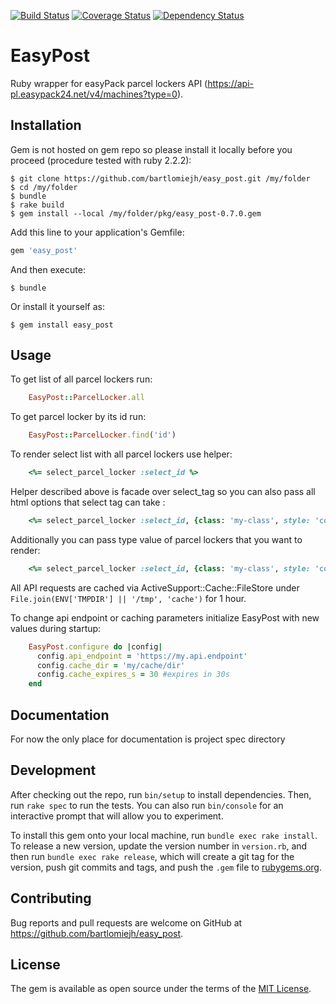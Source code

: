 [![Build Status](https://travis-ci.org/bartlomiejh/easy_post.svg)](https://travis-ci.org/bartlomiejh/easy_post)
[![Coverage Status](https://coveralls.io/repos/bartlomiejh/easy_post/badge.svg?branch=master&service=github)](https://coveralls.io/github/bartlomiejh/easy_post?branch=master)
[![Dependency Status](https://gemnasium.com/bartlomiejh/easy_post.svg)](https://gemnasium.com/bartlomiejh/easy_post)

# EasyPost

Ruby wrapper for easyPack parcel lockers API (https://api-pl.easypack24.net/v4/machines?type=0).

## Installation

Gem is not hosted on gem repo so please install it locally before you proceed (procedure tested with ruby 2.2.2):

    $ git clone https://github.com/bartlomiejh/easy_post.git /my/folder
    $ cd /my/folder
    $ bundle
    $ rake build
    $ gem install --local /my/folder/pkg/easy_post-0.7.0.gem

Add this line to your application's Gemfile:

```ruby
gem 'easy_post'
```

And then execute:

    $ bundle

Or install it yourself as:

    $ gem install easy_post

## Usage

To get list of all parcel lockers run:
```ruby
    EasyPost::ParcelLocker.all
```

To get parcel locker by its id run:
```ruby
    EasyPost::ParcelLocker.find('id')
```

To render select list with all parcel lockers use helper:
```ruby
    <%= select_parcel_locker :select_id %>
```
Helper described above is facade over select_tag so you can also pass all html options that select tag can take :
```ruby
    <%= select_parcel_locker :select_id, {class: 'my-class', style: 'color: red;'} %>
```
Additionally you can pass type value of parcel lockers that you want to render:
```ruby
    <%= select_parcel_locker :select_id, {class: 'my-class', style: 'color: red;'}, type_value %>
```

All API requests are cached via ActiveSupport::Cache::FileStore under `File.join(ENV['TMPDIR'] || '/tmp', 'cache')` for 1 hour.

To change api endpoint or caching parameters initialize EasyPost with new values during startup:
```ruby
    EasyPost.configure do |config|
      config.api_endpoint = 'https://my.api.endpoint'
      config.cache_dir = 'my/cache/dir'
      config.cache_expires_s = 30 #expires in 30s
    end
```

## Documentation

For now the only place for documentation is project spec directory

## Development

After checking out the repo, run `bin/setup` to install dependencies. Then, run `rake spec` to run the tests. You can also run `bin/console` for an interactive prompt that will allow you to experiment.

To install this gem onto your local machine, run `bundle exec rake install`. To release a new version, update the version number in `version.rb`, and then run `bundle exec rake release`, which will create a git tag for the version, push git commits and tags, and push the `.gem` file to [rubygems.org](https://rubygems.org).

## Contributing

Bug reports and pull requests are welcome on GitHub at https://github.com/bartlomiejh/easy_post.


## License

The gem is available as open source under the terms of the [MIT License](http://opensource.org/licenses/MIT).

